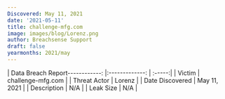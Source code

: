 ```yaml
---
Discovered: May 11, 2021
date: '2021-05-11'
title: challenge-mfg.com
image: images/blog/Lorenz.png
author: Breachsense Support
draft: false
yearmonths: 2021/may
---
```


| Data Breach Report------------:   |:-------------:    | :-----:|
| Victim    | challenge-mfg.com      | 
| Threat Actor    | Lorenz      | 
| Date Discovered    | May 11, 2021      | 
| Description    | N/A      | 
| Leak Size    | N/A      | 

